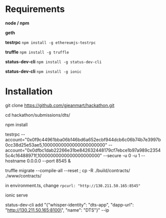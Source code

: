 # Requirements

**node / npm**

**geth**

**testrpc** `npm install -g ethereumjs-testrpc`

**truffle** `npm install -g truffle`

**status-dev-cli** `npm install -g status-dev-cli`

**status-dev-cli** `npm install -g ionic`


# Installation

git clone https://github.com/gjeanmart/hackathon.git

cd hackathon/submissions/dts/

npm install

testrpc --account="0x0f9c44961bba06b146bd6a652ecbf944dcb6c06b74b7e3997b0cc38d25e53ae5,10000000000000000000000" --account="0x0dfbc1dab22266e31be842632448179cf7ebce1b97a989c23545c4c16488971f,10000000000000000000000" --secure -u 0 -u 1 --hostname 0.0.0.0 --port 8545 &


truffle migrate --compile-all --reset ; cp -R ./build/contracts/ ./www/contracts/

in environment.ts, change `rpcurl: "http://130.211.50.165:8545"`

ionic serve


status-dev-cli add "{\"whisper-identity\": \"dts-app\", \"dapp-url\": \"http://130.211.50.165:8100\", \"name\": \"DTS\"}" --ip <DEVICE IP>